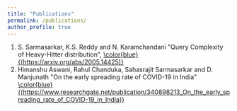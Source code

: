 ```yaml
---
title: "Publications"
permalink: /publications/
author_profile: true
---
```


1. S. Sarmasarkar, K.S. Reddy and N. Karamchandani  "Query Complexity of Heavy-Hitter distribution", [\color{blue} {(https://arxiv.org/abs/2005.14425)}](https://arxiv.org/abs/2005.14425)
2. Himanshu Aswani, Rahul Chanduka, Sahasrajit Sarmasarkar and D. Manjunath "On the early spreading rate of COVID-19 in India" [\color{blue} {(https://www.researchgate.net/publication/340898213_On_the_early_spreading_rate_of_COVID-19_in_India)}](https://www.researchgate.net/publication/340898213_On_the_early_spreading_rate_of_COVID-19_in_India)

<!---
1. Vivek Borkar, Karan Chadha,  "A  reinforcement  learning  algorithm  for restless bandits", Indian Control Conference, 2018. \[[Link](https://ieeexplore.ieee.org/abstract/document/8307959)\]

2. Karan N Chadha, Ankur A Kulkarni,  "On independent Cliques and Linear Complementarity Problems", submitted to Mathematics of Operations Research.\[[Link](https://arxiv.org/abs/1811.09798)\]

3. Karan N Chadha, Ankur A Kulkarni,  "Effort Maximizing Play in Strategic Interaction on Networks", in preparation, Journal of Mathematical Economics.\[[Link](https://kc1729.github.io/files/aggeffort.pdf)\]
-->
